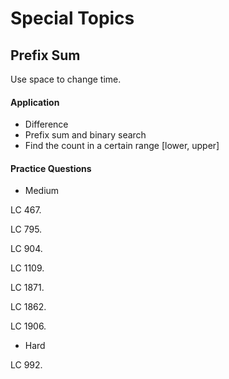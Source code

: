# Special Topics

## Prefix Sum

Use space to change time.

#### Application

* Difference
* Prefix sum and binary search
* Find the count in a certain range \[lower, upper\]

#### Practice Questions

* Medium

LC 467. 

LC 795.

LC 904. 

LC 1109.

LC 1871.

LC 1862.

LC 1906.

* Hard

LC 992.

